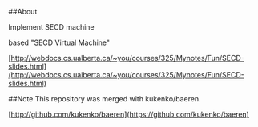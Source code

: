 ##About

Implement SECD machine

based "SECD Virtual Machine"

[http://webdocs.cs.ualberta.ca/~you/courses/325/Mynotes/Fun/SECD-slides.html](http://webdocs.cs.ualberta.ca/~you/courses/325/Mynotes/Fun/SECD-slides.html)


##Note
This repository was merged with kukenko/baeren. 

[http://github.com/kukenko/baeren](https://github.com/kukenko/baeren)
